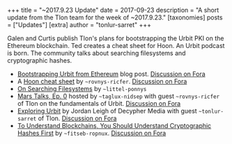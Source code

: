+++
title = "~2017.9.23 Update"
date = 2017-09-23
description = "A short update from the Tlon team for the week of ~2017.9.23."
[taxonomies]
posts = ["Updates"]
[extra]
author = "tonlur-sarret"
+++

Galen and Curtis publish Tlon's plans for bootstrapping the Urbit PKI on the Ethereum blockchain. Ted creates a cheat sheet for Hoon. An Urbit podcast is born. The community talks about searching filesystems and cryptographic hashes.

- [Bootstrapping Urbit from Ethereum](https://urbit.org/blog/2017.9-eth) blog post. [Discussion on
  Fora](https://urbit.org/fora/posts/~2017.9.20..22.56.04..47ce~)
- A [Hoon cheat sheet](https://storage.googleapis.com/media.urbit.org/docs/hoon-cheat-sheet-08-26-17.pdf) by
  `~rovnys-ricfer`. [Discussion on Fora](https://urbit.org/fora/posts/~2017.9.18..22.31.06..24d5~)
- [On Searching Filesystems](https://urbit.org/fora/posts/~2017.9.16..06.19.33..72a4~) by `~littel-ponnys`
- [Mars Talks, Ep. 0](https://www.youtube.com/watch?v=LFalNG4eTqU) hosted by `~taglux-nidsep` with guest `~rovnys-ricfer`
  of Tlon on the fundamentals of Urbit. [Discussion on Fora](https://urbit.org/fora/posts/~2017.9.21..04.31.08..9ae7~)
- [Exploring Urbit](https://www.youtube.com/watch?v=OOQ2Do6jAi4) by Jordan Leigh of Decypher Media with guest
  `~tonlur-sarret` of Tlon. [Discussion on Fora](https://urbit.org/fora/posts/~2017.9.22..23.09.25..c613~)
- [To Understand Blockchains, You Should Understand Cryptographic Hashes
  First](https://fitseb-ropnux.urbit.org/blog/Cryptography2/) by `~fitseb-ropnux`. [Discussion on
  Fora](https://urbit.org/fora/posts/~2017.9.19..18.39.11..ebaa~/)
